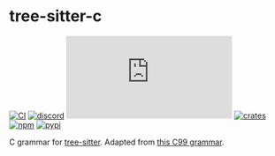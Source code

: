 # tree-sitter-c

[![CI][ci]](https://github.com/tree-sitter/tree-sitter-c/actions/workflows/ci.yml)
[![discord][discord]](https://discord.gg/w7nTvsVJhm)
[![matrix][matrix]](https://matrix.to/#/#tree-sitter-chat:matrix.org)
[![crates][crates]](https://crates.io/crates/tree-sitter-c)
[![npm][npm]](https://www.npmjs.com/package/tree-sitter-c)
[![pypi][pypi]](https://pypi.org/project/tree-sitter-c)

C grammar for [tree-sitter](https://github.com/tree-sitter/tree-sitter).
Adapted from [this C99 grammar](http://slps.github.io/zoo/c/iso-9899-tc3.html).

[ci]: https://img.shields.io/github/actions/workflow/status/tree-sitter/tree-sitter-c/ci.yml?logo=github&label=CI
[discord]: https://img.shields.io/discord/1063097320771698699?logo=discord&label=discord
[matrix]: https://img.shields.io/matrix/tree-sitter-chat%3Amatrix.org?logo=matrix&label=matrix
[npm]: https://img.shields.io/npm/v/tree-sitter-c?logo=npm
[crates]: https://img.shields.io/crates/v/tree-sitter-c?logo=rust
[pypi]: https://img.shields.io/pypi/v/tree-sitter-c?logo=pypi&logoColor=ffd242
